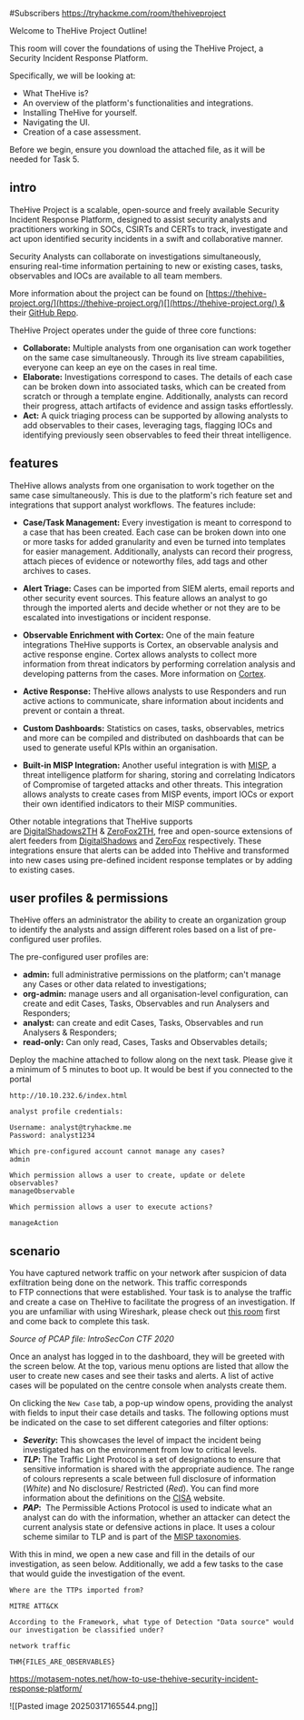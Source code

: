 
#Subscribers 
https://tryhackme.com/room/thehiveproject


Welcome to TheHive Project Outline!

This room will cover the foundations of using the TheHive Project, a Security Incident Response Platform.

Specifically, we will be looking at:

- What TheHive is?
- An overview of the platform's functionalities and integrations.
- Installing TheHive for yourself.
- Navigating the UI.
- Creation of a case assessment.

Before we begin, ensure you download the attached file, as it will be needed for Task 5.


## intro 

TheHive Project is a scalable, open-source and freely available Security Incident Response Platform, designed to assist security analysts and practitioners working in SOCs, CSIRTs and CERTs to track, investigate and act upon identified security incidents in a swift and collaborative manner.

Security Analysts can collaborate on investigations simultaneously, ensuring real-time information pertaining to new or existing cases, tasks, observables and IOCs are available to all team members.

More information about the project can be found on [https://thehive-project.org/](https://thehive-project.org/)[](https://thehive-project.org/) & their [GitHub Repo](https://github.com/TheHive-Project/TheHive).


TheHive Project operates under the guide of three core functions:

- **Collaborate:** Multiple analysts from one organisation can work together on the same case simultaneously. Through its live stream capabilities, everyone can keep an eye on the cases in real time.
- **Elaborate:** Investigations correspond to cases. The details of each case can be broken down into associated tasks, which can be created from scratch or through a template engine. Additionally, analysts can record their progress, attach artifacts of evidence and assign tasks effortlessly.
- **Act:** A quick triaging process can be supported by allowing analysts to add observables to their cases, leveraging tags, flagging IOCs and identifying previously seen observables to feed their threat intelligence.



## features 

TheHive allows analysts from one organisation to work together on the same case simultaneously. This is due to the platform's rich feature set and integrations that support analyst workflows. The features include:

- **Case/Task Management:** Every investigation is meant to correspond to a case that has been created. Each case can be broken down into one or more tasks for added granularity and even be turned into templates for easier management. Additionally, analysts can record their progress, attach pieces of evidence or noteworthy files, add tags and other archives to cases.
    
- **Alert Triage:** Cases can be imported from SIEM alerts, email reports and other security event sources. This feature allows an analyst to go through the imported alerts and decide whether or not they are to be escalated into investigations or incident response.
    
- **Observable Enrichment with Cortex:** One of the main feature integrations TheHive supports is Cortex, an observable analysis and active response engine. Cortex allows analysts to collect more information from threat indicators by performing correlation analysis and developing patterns from the cases. More information on [Cortex](https://github.com/TheHive-Project/Cortex/).
    
- **Active Response:** TheHive allows analysts to use Responders and run active actions to communicate, share information about incidents and prevent or contain a threat.
    
- **Custom Dashboards:** Statistics on cases, tasks, observables, metrics and more can be compiled and distributed on dashboards that can be used to generate useful KPIs within an organisation.
    
- **Built-in MISP Integration:** Another useful integration is with [MISP](https://www.misp-project.org/index.html), a threat intelligence platform for sharing, storing and correlating Indicators of Compromise of targeted attacks and other threats. This integration allows analysts to create cases from MISP events, import IOCs or export their own identified indicators to their MISP communities.
    

Other notable integrations that TheHive supports are [DigitalShadows2TH](https://github.com/TheHive-Project/DigitalShadows2TH) & [ZeroFox2TH](https://github.com/TheHive-Project/Zerofox2TH), free and open-source extensions of alert feeders from [DigitalShadows](https://www.digitalshadows.com/) and [ZeroFox](https://www.zerofox.com/) respectively. These integrations ensure that alerts can be added into TheHive and transformed into new cases using pre-defined incident response templates or by adding to existing cases.



## user profiles & permissions

TheHive offers an administrator the ability to create an organization group to identify the analysts and assign different roles based on a list of pre-configured user profiles.

The pre-configured user profiles are:  

- **admin:** full administrative permissions on the platform; can't manage any Cases or other data related to investigations;
- **org-admin:** manage users and all organisation-level configuration, can create and edit Cases, Tasks, Observables and run Analysers and Responders;
- **analyst:** can create and edit Cases, Tasks, Observables and run Analysers & Responders;
- **read-only:** Can only read, Cases, Tasks and Observables details;

Deploy the machine attached to follow along on the next task. Please give it a minimum of 5 minutes to boot up. It would be best if you connected to the portal

```
http://10.10.232.6/index.html

analyst profile credentials: 

Username: analyst@tryhackme.me 
Password: analyst1234
```


```
Which pre-configured account cannot manage any cases?
admin

Which permission allows a user to create, update or delete observables?
manageObservable

Which permission allows a user to execute actions?

manageAction
```


## scenario 

You have captured network traffic on your network after suspicion of data exfiltration being done on the network. This traffic corresponds to FTP connections that were established. Your task is to analyse the traffic and create a case on TheHive to facilitate the progress of an investigation. If you are unfamiliar with using Wireshark, please check out [this room](https://tryhackme.com/room/wireshark) first and come back to complete this task. 

_Source of PCAP file: IntroSecCon CTF 2020_

Once an analyst has logged in to the dashboard, they will be greeted with the screen below. At the top, various menu options are listed that allow the user to create new cases and see their tasks and alerts. A list of active cases will be populated on the centre console when analysts create them.


On clicking the `New Case` tab, a pop-up window opens, providing the analyst with fields to input their case details and tasks. The following options must be indicated on the case to set different categories and filter options:

- **_Severity_:** This showcases the level of impact the incident being investigated has on the environment from low to critical levels.
- **_TLP_:** The Traffic Light Protocol is a set of designations to ensure that sensitive information is shared with the appropriate audience. The range of colours represents a scale between full disclosure of information (_White_) and No disclosure/ Restricted (_Red_). You can find more information about the definitions on the [CISA](https://www.cisa.gov/tlp) website.
- **_PAP_:**  The Permissible Actions Protocol is used to indicate what an analyst can do with the information, whether an attacker can detect the current analysis state or defensive actions in place. It uses a colour scheme similar to TLP and is part of the [MISP taxonomies](https://www.misp-project.org/taxonomies.html#_pap).

With this in mind, we open a new case and fill in the details of our investigation, as seen below. Additionally, we add a few tasks to the case that would guide the investigation of the event.


```
Where are the TTPs imported from?

MITRE ATT&CK

According to the Framework, what type of Detection "Data source" would our investigation be classified under?

network traffic

THM{FILES_ARE_OBSERVABLES}
```



https://motasem-notes.net/how-to-use-thehive-security-incident-response-platform/




![[Pasted image 20250317165544.png]]




























































































